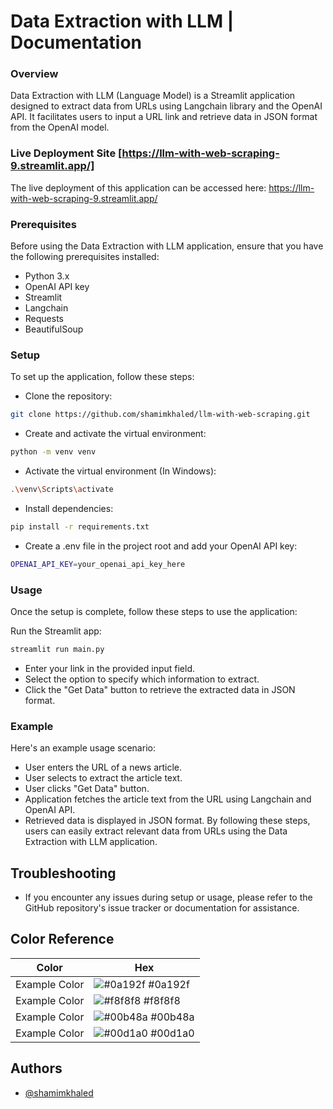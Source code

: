 
# Data Extraction with LLM | Documentation
### Overview
Data Extraction with LLM (Language Model) is a Streamlit application designed to extract data from URLs using Langchain library and the OpenAI API. It facilitates users to input a URL link and retrieve data in JSON format from the OpenAI model.

### Live Deployment Site [https://llm-with-web-scraping-9.streamlit.app/]
The live deployment of this application can be accessed here: https://llm-with-web-scraping-9.streamlit.app/

### Prerequisites
Before using the Data Extraction with LLM application, ensure that you have the following prerequisites installed:
- Python 3.x
- OpenAI API key
- Streamlit
- Langchain
- Requests
- BeautifulSoup

### Setup
To set up the application, follow these steps:

- Clone the repository:
```bash
git clone https://github.com/shamimkhaled/llm-with-web-scraping.git

```
- Create and activate the virtual environment:

```bash
python -m venv venv

```
- Activate the virtual environment (In Windows):

```bash
.\venv\Scripts\activate
```
- Install dependencies:
```bash
pip install -r requirements.txt
```
- Create a .env file in the project root and add your OpenAI API key:
```bash
OPENAI_API_KEY=your_openai_api_key_here
```
### Usage
Once the setup is complete, follow these steps to use the application:

Run the Streamlit app:
```bash
streamlit run main.py
```
- Enter your link in the provided input field.
- Select the option to specify which information to extract.
- Click the "Get Data" button to retrieve the extracted data in JSON format.
### Example
Here's an example usage scenario:

- User enters the URL of a news article.
- User selects to extract the article text.
- User clicks "Get Data" button.
- Application fetches the article text from the URL using Langchain and OpenAI API.
- Retrieved data is displayed in JSON format.
By following these steps, users can easily extract relevant data from URLs using the Data Extraction with LLM application.

## Troubleshooting
- If you encounter any issues during setup or usage, please refer to the GitHub repository's issue tracker or documentation for assistance.

## Color Reference

| Color             | Hex                                                                |
| ----------------- | ------------------------------------------------------------------ |
| Example Color | ![#0a192f](https://via.placeholder.com/10/0a192f?text=+) #0a192f |
| Example Color | ![#f8f8f8](https://via.placeholder.com/10/f8f8f8?text=+) #f8f8f8 |
| Example Color | ![#00b48a](https://via.placeholder.com/10/00b48a?text=+) #00b48a |
| Example Color | ![#00d1a0](https://via.placeholder.com/10/00b48a?text=+) #00d1a0 |


## Authors

- [@shamimkhaled](https://www.github.com/shamimkhaled)

